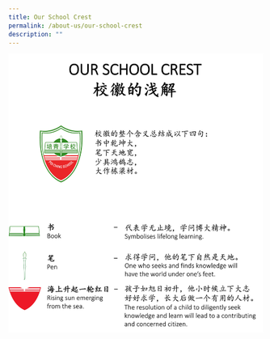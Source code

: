 ```yaml
---
title: Our School Crest
permalink: /about-us/our-school-crest
description: ""
---
```

![](/images/Our-School-Crest.jpg)